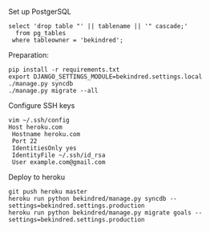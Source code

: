 Set up PostgerSQL
```
select 'drop table "' || tablename || '" cascade;'
  from pg_tables
 where tableowner = 'bekindred';
```

Preparation:
```
pip install -r requirements.txt
export DJANGO_SETTINGS_MODULE=bekindred.settings.local
./manage.py syncdb
./manage.py migrate --all
```

Configure SSH keys
```
vim ~/.ssh/config
Host heroku.com
 Hostname heroku.com
 Port 22
 IdentitiesOnly yes
 IdentityFile ~/.ssh/id_rsa
 User example.com@gmail.com

```

Deploy to heroku
```
git push heroku master
heroku run python bekindred/manage.py syncdb --settings=bekindred.settings.production
heroku run python bekindred/manage.py migrate goals --settings=bekindred.settings.production
```

